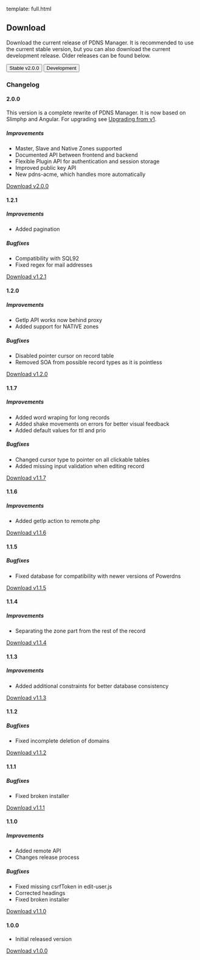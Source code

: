 template: full.html

## Download

Download the current release of PDNS Manager. It is recommended to use 
the current stable version, but you can also download the current 
development release. Older releases can be found below.

[<button class="btn btn-success piwik_download">Stable v2.0.0</button>](https://dl.pdnsmanager.org/pdnsmanager-2.0.0.tar.gz)
[<button class="btn btn-danger piwik_download">Development</button>](https://dl.pdnsmanager.org/pdnsmanager-snapshot.tar.gz)


### Changelog

#### 2.0.0

This version is a complete rewrite of PDNS Manager. It is now based on Slimphp and Angular.
For upgrading see [Upgrading from v1](documentation/upgrading-v1.md).

##### Improvements
* Master, Slave and Native Zones supported
* Documented API between frontend and backend
* Flexible Plugin API for authentication and session storage
* Improved public key API
* New pdns-acme, which handles more automatically

[<p class="piwik_download">Download v2.0.0</p>](https://dl.pdnsmanager.org/pdnsmanager-2.0.0.tar.gz)

#### 1.2.1
##### Improvements
* Added pagination

##### Bugfixes
* Compatibility with SQL92
* Fixed regex for mail addresses

[<p class="piwik_download">Download v1.2.1</p>](https://dl.pdnsmanager.org/pdnsmanager-1.2.1.tar.gz)

#### 1.2.0
##### Improvements
* GetIp API works now behind proxy
* Added support for NATIVE zones

##### Bugfixes
* Disabled pointer cursor on record table
* Removed SOA from possible record types as it is pointless

[<p class="piwik_download">Download v1.2.0</p>](https://dl.pdnsmanager.org/pdnsmanager-1.2.0.tar.gz)

#### 1.1.7
##### Improvements
* Added word wraping for long records
* Added shake movements on errors for better visual feedback
* Added default values for ttl and prio

##### Bugfixes
* Changed cursor type to pointer on all clickable tables
* Added missing input validation when editing record

[<p class="piwik_download">Download v1.1.7</p>](https://dl.pdnsmanager.org/pdnsmanager-1.1.7.tar.gz)

#### 1.1.6
##### Improvements
* Added getIp action to remote.php

[<p class=" piwik_download">Download v1.1.6</p>](https://dl.pdnsmanager.org/pdnsmanager-1.1.6.tar.gz)

#### 1.1.5
##### Bugfixes
* Fixed database for compatibility with newer versions of Powerdns

[<p class="piwik_download">Download v1.1.5</p>](https://dl.pdnsmanager.org/pdnsmanager-1.1.5.tar.gz)

#### 1.1.4
##### Improvements
* Separating the zone part from the rest of the record

[<p class="piwik_download">Download v1.1.4</p>](https://dl.pdnsmanager.org/pdnsmanager-1.1.4.tar.gz)

#### 1.1.3
##### Improvements
* Added additional constraints for better database consistency

[<p class="piwik_download">Download v1.1.3</p>](https://dl.pdnsmanager.org/pdnsmanager-1.1.3.tar.gz)

#### 1.1.2
##### Bugfixes
* Fixed incomplete deletion of domains

[<p class="piwik_download">Download v1.1.2</p>](https://dl.pdnsmanager.org/pdnsmanager-1.1.2.tar.gz)

#### 1.1.1
##### Bugfixes
* Fixed broken installer

[<p class="piwik_download">Download v1.1.1</p>](https://dl.pdnsmanager.org/pdnsmanager-1.1.1.tar.gz)

#### 1.1.0
##### Improvements
* Added remote API
* Changes release process

##### Bugfixes
* Fixed missing csrfToken in edit-user.js
* Corrected headings
* Fixed broken installer

[<p class="piwik_download">Download v1.1.0</p>](https://dl.pdnsmanager.org/pdnsmanager-1.1.0.tar.gz)

#### 1.0.0

* Initial released version

[<p class="piwik_download">Download v1.0.0</p>](https://dl.pdnsmanager.org/pdnsmanager-1.0.0.tar.gz)
